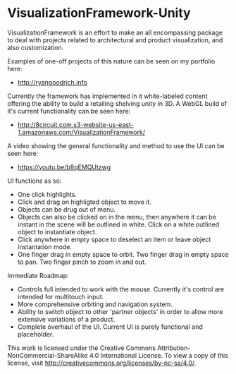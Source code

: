 # VisualizationFramework-Unity

VisualizationFramework is an effort to make an all encompassing package to deal with projects related to architectural and product visualization, and also customization.

Examples of one-off projects of this nature can be seen on my portfolio here:
- http://ryangoodrich.info

Currently the framework has implemented in it white-labeled content offering the ability to build a retailing shelving unity in 3D. A WebGL build of it's current functionality can be seen here:
- http://8circuit.com.s3-website-us-east-1.amazonaws.com/VisualizationFramework/

A video showing the general functionality and method to use the UI can be seen here:
- https://youtu.be/b8qEMQUtzwg

UI functions as so:
- One click highlights.
- Click and drag on highligted object to move it.
- Objects can be drug out of menu.
- Objects can also be clicked on in the menu, then anywhere it can be instant in the scene will be outlined in white. Click on a white outlined object to instantiate object.
- Click anywhere in empty space to deselect an item or leave object instantation mode.
- One finger drag in empty space to orbit. Two finger drag in empty space to pan. Two finger pinch to zoom in and out.

Immediate Roadmap:
- Controls full intended to work with the mouse. Currently it's control are intended for multitouch input.
- More comprehensive orbiting and navigation system.
- Ability to switch object to other 'partner objects' in order to allow more extensive variations of a product.
- Complete overhaul of the UI. Current UI is purely functional and placeholder.

This work is licensed under the Creative Commons Attribution-NonCommercial-ShareAlike 4.0 International License. To view a copy of this license, visit http://creativecommons.org/licenses/by-nc-sa/4.0/.
